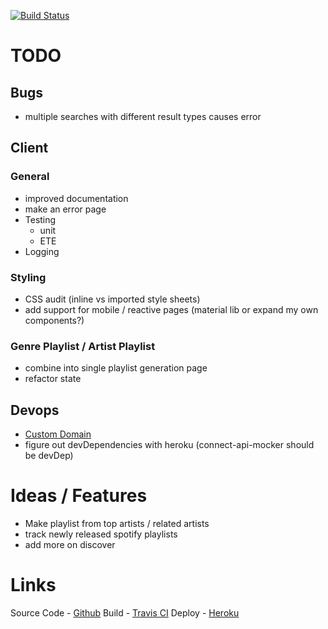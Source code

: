 [![Build Status](https://travis-ci.org/adamtwolfe/spotify-dashboard.svg?branch=master)](https://travis-ci.org/adamtwolfe/spotify-dashboard)

# TODO
## Bugs
- multiple searches with different result types causes error

## Client
### General
- improved documentation
- make an error page
- Testing
  - unit
  - ETE
- Logging

### Styling
- CSS audit (inline vs imported style sheets)
- add support for mobile / reactive pages (material lib or expand my own components?)

###  Genre Playlist / Artist Playlist
- combine into single playlist generation page
- refactor state

## Devops
- [Custom Domain](https://devcenter.heroku.com/articles/custom-domains)
- figure out devDependencies with heroku (connect-api-mocker should be devDep)

# Ideas / Features
- Make playlist from top artists / related artists
- track newly released spotify playlists
- add more on discover

# Links
Source Code - [Github](https://github.com/adamtwolfe/spotify-dashboard)
Build - [Travis CI](https://travis-ci.org/adamtwolfe/spotify-dashboard)
Deploy - [Heroku](https://frozen-tor-75481.herokuapp.com/)

